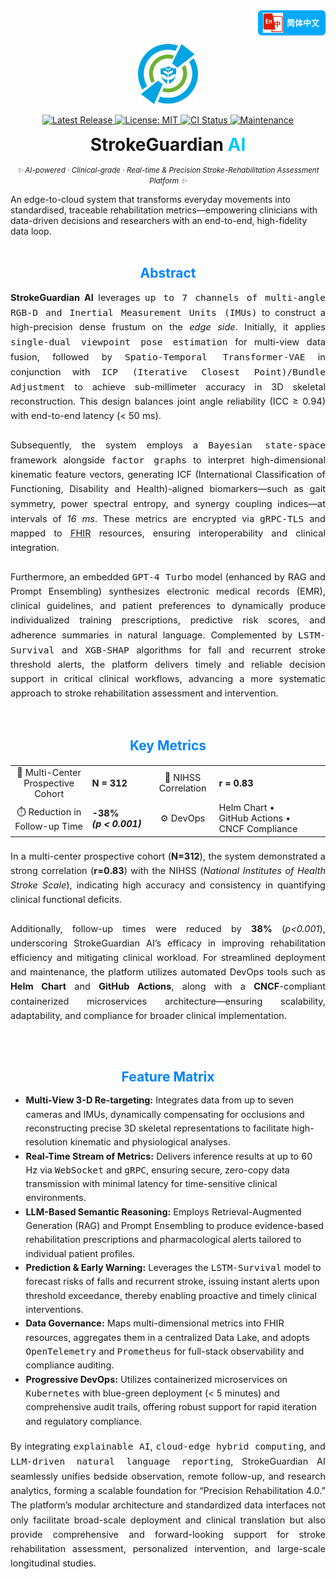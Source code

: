 <!-- 
════════════════════════════════════════════════════════════
  StrokeGuardian AI · README Hero (single-logo | fully-polished)
═════════════════════════════════════════════════════════════════
-->

<!-- ——— Language Switch (top-right) ——— -->
<!-- ========= Language Switch ========= -->
<p align="right" style="margin-top:0;">
  <a href="README.zh-CN.md"
     title="Switch to Simplified Chinese"
     style="
       display:inline-flex;
       align-items:center;
       gap:6px;
       padding:4px 10px 4px 8px;
       font:600 13px/1 'Segoe UI',Roboto,'Helvetica Neue',Arial,sans-serif;
       color:#fff;
       background:#00a9ff;
       border-radius:6px;
       text-decoration:none;
       box-shadow:0 1px 2px rgba(0,0,0,.15);
     ">
    <!-- 你的图标，可是 flag / 地球 / logo —— 建议 24×24 PNG/SVG -->
    <img src="docs/assets/lang-zh.png" alt="🌐" width="32" height="32">
    简体中文
  </a>
</p>

<!-- ——— Logo ——— -->
<p align="center">
  <img src="docs/logo.png" width="96" height="96" alt="StrokeGuardian AI Logo"/>
</p>

<!-- ——— Badge Row ——— -->
<p align="center">

  <!-- Release -->
  <a href="https://github.com/YourOrg/StrokeGuardianAI/releases" title="Latest stable release">
    <img
      alt="Latest Release"
      src="https://img.shields.io/github/v/release/YourOrg/StrokeGuardianAI?label=Release&labelColor=0084ff&color=00c7ff&style=flat-square">
  </a>

  <!-- License -->
  <a href="https://github.com/YourOrg/StrokeGuardianAI/blob/main/LICENSE" title="MIT License">
    <img
      alt="License: MIT"
      src="https://img.shields.io/github/license/YourOrg/StrokeGuardianAI?label=License&labelColor=0084ff&color=00c7ff&style=flat-square">
  </a>

  <!-- CI -->
  <a href="https://github.com/YourOrg/StrokeGuardianAI/actions/workflows/ci.yml" title="Continuous Integration status">
    <img
      alt="CI Status"
      src="https://img.shields.io/github/actions/workflow/status/YourOrg/StrokeGuardianAI/ci.yml?branch=main&label=CI&labelColor=0084ff&color=00c7ff&style=flat-square">
  </a>

  <!-- Maintenance -->
  <a href="https://github.com/YourOrg/StrokeGuardianAI/graphs/commit-activity" title="Commit activity (past 12 months)">
    <img
      alt="Maintenance"
      src="https://img.shields.io/badge/maintenance-yes-00c7ff?labelColor=0084ff&style=flat-square">
  </a>

</p>

<!-- ——— Title & Tagline ——— -->
<h1 align="center" style="margin:0.4em 0 0.2em 0;">
  StrokeGuardian&nbsp;<span style="color:#00c7ff;">AI</span>
</h1>

<p align="center">
  <i><small>✨ AI-powered · Clinical-grade · Real-time & Precision Stroke-Rehabilitation Assessment Platform ✨</small></i>
</p>

<!-- ——— abstract ——— -->
<p>
  An edge-to-cloud system that transforms everyday movements into standardised, traceable rehabilitation metrics—empowering clinicians with data-driven decisions and researchers with an end-to-end, high-fidelity data loop.
</p>

<!-- ——— A B S T R A C T ——— --> 
<h2 id="abstract" align="center" style="margin:2.2em 0 0.7em;color:#0084ff;">Abstract</h2>

<div style="text-align:justify;font-size:14.6px;line-height:1.58;">
  <strong>StrokeGuardian AI</strong> leverages <kbd>up to 7 channels of multi-angle RGB-D and Inertial Measurement Units (IMUs)</kbd> to construct a high-precision dense frustum on the <em>edge side</em>. Initially, it applies <kbd>single-dual viewpoint pose estimation</kbd> for multi-view data fusion, followed by <kbd>Spatio-Temporal Transformer-VAE</kbd> in conjunction with <kbd>ICP (Iterative Closest Point)/Bundle Adjustment</kbd> to achieve sub-millimeter accuracy in 3D skeletal reconstruction. This design balances joint angle reliability (ICC ≥ 0.94) with end-to-end latency (< 50 ms).<br><br>
  Subsequently, the system employs a <kbd>Bayesian state-space</kbd> framework alongside <kbd>factor graphs</kbd> to interpret high-dimensional kinematic feature vectors, generating ICF (International Classification of Functioning, Disability and Health)-aligned biomarkers—such as gait symmetry, power spectral entropy, and synergy coupling indices—at intervals of <em>16 ms</em>. These metrics are encrypted via <kbd>gRPC-TLS</kbd> and mapped to <abbr title="HL7 Fast Healthcare Interoperability Resources">FHIR</abbr> resources, ensuring interoperability and clinical integration.<br><br>
  Furthermore, an embedded <kbd>GPT-4 Turbo</kbd> model (enhanced by RAG and Prompt Ensembling) synthesizes electronic medical records (EMR), clinical guidelines, and patient preferences to dynamically produce individualized training prescriptions, predictive risk scores, and adherence summaries in natural language. Complemented by <kbd>LSTM-Survival</kbd> and <kbd>XGB-SHAP</kbd> algorithms for fall and recurrent stroke threshold alerts, the platform delivers timely and reliable decision support in critical clinical workflows, advancing a more systematic approach to stroke rehabilitation assessment and intervention.
</div>

<br>

<!-- ——— Key Metrics ——— -->
<h2 id="key-metrics" align="center" style="margin:2em 0 0.7em;color:#0084ff;">Key Metrics</h2>

<table align="center" style="margin:1.3em auto;font-size:14.5px;">
  <tr>
    <td align="center">👥 Multi-Center Prospective Cohort</td>
    <td><b>N&nbsp;=&nbsp;312</b></td>
    <td align="center">🔗 NIHSS Correlation</td>
    <td><b>r&nbsp;=&nbsp;0.83</b></td>
  </tr>
  <tr>
    <td align="center">⏱️ Reduction in Follow-up Time</td>
    <td><b>-38% <i>(p&nbsp;&lt;&nbsp;0.001)</i></b></td>
    <td align="center">⚙️ DevOps</td>
    <td>Helm&nbsp;Chart • GitHub&nbsp;Actions • CNCF&nbsp;Compliance</td>
  </tr>
</table>

<p style="text-align:justify; margin-top:1em; font-size:14.5px; line-height:1.6;">
  In a multi-center prospective cohort (<b>N=312</b>), the system demonstrated a strong correlation (<b>r=0.83</b>) with the
  NIHSS (<em>National Institutes of Health Stroke Scale</em>), indicating high accuracy and consistency in quantifying clinical
  functional deficits. <br><br>
  Additionally, follow-up times were reduced by <b>38%</b> (<i>p&lt;0.001</i>), underscoring StrokeGuardian AI’s efficacy in
  improving rehabilitation efficiency and mitigating clinical workload. For streamlined deployment and maintenance, the platform
  utilizes automated DevOps tools such as <b>Helm Chart</b> and <b>GitHub Actions</b>, along with a <b>CNCF</b>-compliant
  containerized microservices architecture—ensuring scalability, adaptability, and compliance for broader clinical implementation.
</p>

<br>

<!-- ——— Feature Matrix  ——— -->
<h2 id="feature-matrix" align="center" style="margin:2em 0 0.7em;color:#0084ff;">Feature Matrix</h2>
<div style="max-width:760px; margin:0 auto; font-size:14.4px; line-height:1.55;">
  <ul>
    <li>
      <b>Multi-View 3-D Re-targeting:</b>
      Integrates data from up to seven cameras and IMUs,
      dynamically compensating for occlusions and reconstructing precise 3D skeletal representations
      to facilitate high-resolution kinematic and physiological analyses.
    </li>
    <li>
      <b>Real-Time Stream of Metrics:</b>
      Delivers inference results at up to 60 Hz via
      <kbd>WebSocket</kbd> and <kbd>gRPC</kbd>,
      ensuring secure, zero-copy data transmission with minimal latency
      for time-sensitive clinical environments.
    </li>
    <li>
      <b>LLM-Based Semantic Reasoning:</b>
      Employs Retrieval-Augmented Generation (RAG) and Prompt Ensembling
      to produce evidence-based rehabilitation prescriptions and pharmacological alerts
      tailored to individual patient profiles.
    </li>
    <li>
      <b>Prediction &amp; Early Warning:</b>
      Leverages the <kbd>LSTM-Survival</kbd> model to forecast risks of falls and recurrent stroke,
      issuing instant alerts upon threshold exceedance,
      thereby enabling proactive and timely clinical interventions.
    </li>
    <li>
      <b>Data Governance:</b>
      Maps multi-dimensional metrics into FHIR resources,
      aggregates them in a centralized Data Lake,
      and adopts <kbd>OpenTelemetry</kbd> and <kbd>Prometheus</kbd>
      for full-stack observability and compliance auditing.
    </li>
    <li>
      <b>Progressive DevOps:</b>
      Utilizes containerized microservices on <kbd>Kubernetes</kbd>
      with blue-green deployment (< 5 minutes) and comprehensive audit trails,
      offering robust support for rapid iteration and regulatory compliance.
    </li>
  </ul>
</div>

<p style="text-align:justify; margin-top:1.15em; font-size:14.5px; line-height:1.6;">
  By integrating <kbd>explainable AI</kbd>, <kbd>cloud-edge hybrid computing</kbd>,
  and <kbd>LLM-driven natural language reporting</kbd>,
  StrokeGuardian AI seamlessly unifies bedside observation, remote follow-up, and research analytics,
  forming a scalable foundation for “Precision Rehabilitation 4.0.”
  The platform’s modular architecture and standardized data interfaces not only facilitate broad-scale deployment
  and clinical translation but also provide comprehensive and forward-looking support
  for stroke rehabilitation assessment, personalized intervention, and large-scale longitudinal studies.
</p>
